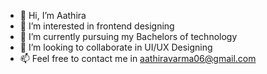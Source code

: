- 👋 Hi, I’m Aathira
- 👀 I’m interested in frontend designing
- 🌱 I’m currently pursuing my Bachelors of technology
- 💞️ I’m looking to collaborate in UI/UX Designing
- 📫 Feel free to contact me in aathiravarma06@gmail.com
                            


<!---
aathirav06/aathirav06 is a ✨ special ✨ repository because its `README.md` (this file) appears on your GitHub profile.
You can click the Preview link to take a look at your changes.
--->
